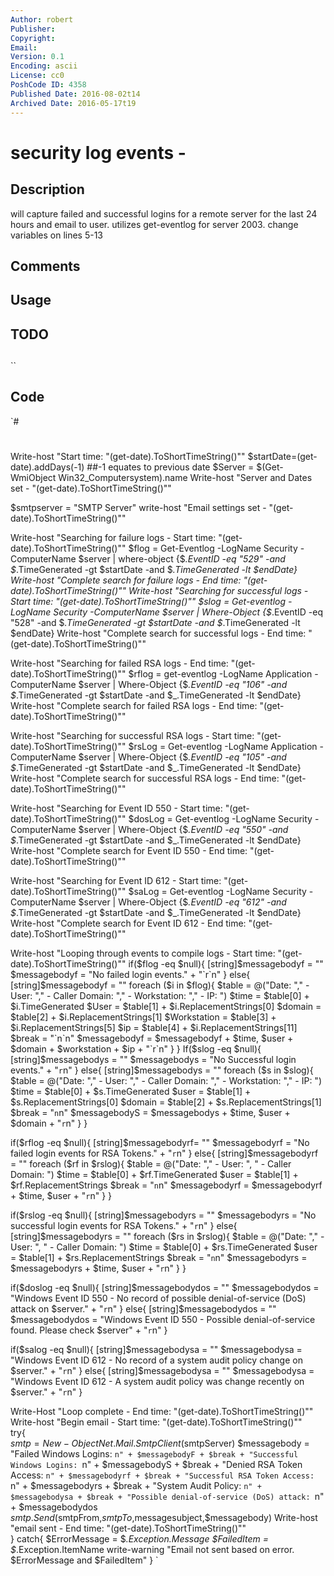 ```yaml
---
Author: robert
Publisher: 
Copyright: 
Email: 
Version: 0.1
Encoding: ascii
License: cc0
PoshCode ID: 4358
Published Date: 2016-08-02t14
Archived Date: 2016-05-17t19
---
```


# security log events - 

## Description

will capture failed and successful logins for a remote server for the last 24 hours and email to user. utilizes get-eventlog for server 2003.  change variables on lines 5-13

## Comments



## Usage



## TODO



## 

``

## Code

`#
 #
 Write-host "Start time: "(get-date).ToShortTimeString()""
 $startDate=(get-date).addDays(-1) ##-1 equates to previous date
 $Server = $(Get-WmiObject Win32_Computersystem).name
 Write-host "Server and Dates set - "(get-date).ToShortTimeString()""
 
 $smtpserver = "SMTP Server"
 write-host "Email settings set - "(get-date).ToShortTimeString()""
  
 Write-host "Searching for failure logs - Start time: "(get-date).ToShortTimeString()""
 $flog = Get-Eventlog -LogName Security -ComputerName $server | where-object {$_.EventID -eq "529" -and $_.TimeGenerated -gt $startDate -and $_.TimeGenerated -lt $endDate}
 Write-host "Complete search for failure logs - End time: "(get-date).ToShortTimeString()""
 Write-host "Searching for successful logs - Start time: "(get-date).ToShortTimeString()""
 $slog = Get-eventlog -LogName Security -ComputerName $server | Where-Object {$_.EventID -eq "528" -and $_.TimeGenerated -gt $startDate -and $_.TimeGenerated -lt $endDate}
 Write-host "Complete search for successful logs - End time: "(get-date).ToShortTimeString()""
 
 Write-host "Searching for failed  RSA logs - End time: "(get-date).ToShortTimeString()""
 $rflog = get-eventlog -LogName Application -ComputerName $server   | Where-Object {$_.EventID -eq "106" -and $_.TimeGenerated -gt $startDate -and $_.TimeGenerated -lt $endDate}
 Write-host "Complete search for failed  RSA logs - End time: "(get-date).ToShortTimeString()""
 
 Write-host "Searching for successful RSA logs - Start time: "(get-date).ToShortTimeString()""
 $rsLog = Get-eventlog -LogName Application -ComputerName $server | Where-Object {$_.EventID -eq "105" -and $_.TimeGenerated -gt $startDate -and $_.TimeGenerated -lt $endDate}
 Write-host "Complete search for successful  RSA logs - End time: "(get-date).ToShortTimeString()""
 
 Write-host "Searching for Event ID 550 - Start time: "(get-date).ToShortTimeString()""
 $dosLog = Get-eventlog -LogName Security -ComputerName $server | Where-Object {$_.EventID -eq "550" -and $_.TimeGenerated -gt $startDate -and $_.TimeGenerated -lt $endDate}
 Write-host "Complete search for Event ID 550 - End time: "(get-date).ToShortTimeString()""
 
 Write-host "Searching for Event ID 612 - Start time: "(get-date).ToShortTimeString()""
 $saLog = Get-eventlog -LogName Security -ComputerName $server | Where-Object {$_.EventID -eq "612" -and $_.TimeGenerated -gt $startDate -and $_.TimeGenerated -lt $endDate}
 Write-host "Complete search for Event ID 612 - End time: "(get-date).ToShortTimeString()""
 
 Write-host "Looping through events to compile logs - Start time: "(get-date).ToShortTimeString()""
 if($flog -eq $null){
     [string]$messagebodyf = ""
     $messagebodyf =  "No failed login events." + "`r`n"
 	}
     else{
         [string]$messagebodyf = ""
             foreach ($i in $flog){ 
                 $table = @("Date: "," - User: "," - Caller Domain: "," - Workstation: "," - IP: ") 
                 $time = $table[0] + $i.TimeGenerated 
                 $User = $table[1] + $i.ReplacementStrings[0]
 	            $domain = $table[2] + $i.ReplacementStrings[1]
 				$Workstation = $table[3] + $i.ReplacementStrings[5]
 				$ip = $table[4] + $i.ReplacementStrings[11]
                 $break = "`n`n"
                 $messagebodyf = $messagebodyf + $time, $user + $domain + $workstation + $ip + "`r`n"
             }
         }
 If($slog -eq $null){
     [string]$messagebodys = ""
     $messagebodys = "No Successful login events." + "`r`n"
     }
     else{
     [string]$messagebodys = ""
             foreach ($s in $slog){ 
 				$table = @("Date: "," - User: "," - Caller Domain: "," - Workstation: "," - IP: ") 
                 $time = $table[0] + $s.TimeGenerated 
                 $user = $table[1] + $s.ReplacementStrings[0]
 		        $domain = $table[2] + $s.ReplacementStrings[1]
                 $break = "`n`n"
                 $messagebodyS = $messagebodys + $time, $user + $domain + "`r`n"
             }
         }
 
 if($rflog -eq $null){
 	[string]$messagebodyrf= ""
 	$messagebodyrf =  "No failed login events for RSA Tokens." + "`r`n"	
 	}
     else{
         [string]$messagebodyrf = ""
             foreach ($rf in $rslog){ 
                 $table = @("Date: "," - User: ", " - Caller Domain: ") 
                 $time = $table[0] + $rf.TimeGenerated 
                 $user = $table[1] + $rf.ReplacementStrings
                 $break = "`n`n"
                 $messagebodyrf = $messagebodyrf + $time, $user + "`r`n"
             }
         }
 
 if($rslog -eq $null){
 	[string]$messagebodyrs = ""
 	$messagebodyrs =  "No successful login events for RSA Tokens." + "`r`n"	
 	}
     else{
         [string]$messagebodyrs = ""
             foreach ($rs in $rslog){ 
                 $table = @("Date: "," - User: ", " - Caller Domain: ") 
                 $time = $table[0] + $rs.TimeGenerated 
                 $user = $table[1] + $rs.ReplacementStrings
                 $break = "`n`n"
                 $messagebodyrs = $messagebodyrs + $time, $user + "`r`n"
             }
         }
 		
 if($doslog -eq $null){
     [string]$messagebodydos = ""
     $messagebodydos =  "Windows Event ID 550 - No record of possible denial-of-service (DoS) attack on $server." + "`r`n"
 	}
     else{
         [string]$messagebodydos = ""
 		$messagebodydos =  "Windows Event ID 550 - Possible denial-of-service found.  Please check $server" + "`r`n"
         }
 
 if($salog -eq $null){
     [string]$messagebodysa = ""
     $messagebodysa =  "Windows Event ID 612 - No record of a system audit policy change on $server." + "`r`n"
 	}
     else{
         [string]$messagebodysa = ""
 		$messagebodysa =  "Windows Event ID 612 - A system audit policy was change recently on $server." + "`r`n"
         }
 				
 		
 Write-Host "Loop complete - End time: "(get-date).ToShortTimeString()""
 Write-host "Begin email - Start time: "(get-date).ToShortTimeString()""		
 		try{		
 			$smtp = New-Object Net.Mail.SmtpClient($smtpServer)
 			$messagebody = "Failed Windows Logins: `n" + $messagebodyF + $break + "Successful Windows Logins: `n" + $messagebodyS + $break + "Denied RSA Token Access: `n" + $messagebodyrf + $break + "Successful RSA Token Access: `n" + $messagebodyrs + $break + "System Audit Policy:  `n" + $messagebodysa + $break + "Possible denial-of-service (DoS) attack: `n" + $messagebodydos
 			$smtp.Send($smtpFrom,$smtpTo,$messagesubject,$messagebody)
 			Write-host "email sent - End time: "(get-date).ToShortTimeString()""		
 			}
         catch{
         $ErrorMessage = $_.Exception.Message
         $FailedItem = $_.Exception.ItemName
         write-warning "Email not sent based on error.  $ErrorMessage and $FailedItem"
         }
`

